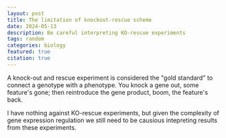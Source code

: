 ```yaml
---
layout: post
title: The limitation of knockout-rescue scheme
date: 2024-05-13
description: Be careful interpreting KO-rescue experiments
tags: random
categories: biology
featured: true
citation: true
---
```


A knock-out and rescue experiment is considered the "gold standard" to connect a genotype with a phenotype. You knock a gene out, some feature's gone; then reintroduce the gene product, boom, the feature's back.

I have nothing against KO-rescue experiments, but given the complexity of gene expression regulation we still need to be causious intepreting results from these experiments.
